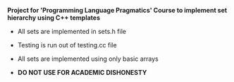 __Project for 'Programming Language Pragmatics' Course to implement set hierarchy using C++ templates__
* All sets are implemented in sets.h file
* Testing is run out of testing.cc file
* All sets are implemented using only basic arrays

* __DO NOT USE FOR ACADEMIC DISHONESTY__

